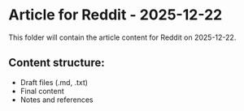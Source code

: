 # Article for Reddit - 2025-12-22

This folder will contain the article content for Reddit on 2025-12-22.

## Content structure:
- Draft files (.md, .txt)
- Final content
- Notes and references

